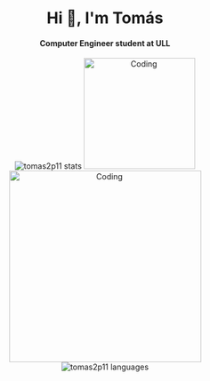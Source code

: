 <h1 align="center">Hi 👋, I'm Tomás</h1>
<h4 align="center">Computer Engineer student at ULL</h4>

<p align="center">
<img src="https://github-readme-stats.vercel.app/api?username=tomas2p11&show_icons=true&theme=dark&hide_border=true&locale=es" alt="tomas2p11 stats" />

<img alt="Coding" width="200" src="https://media.tenor.com/1TIG65lnwT0AAAAd/waneella-pixel-art.gif"> 

<img alt="Coding" width="345" src="https://media.tenor.com/EXk99kAF9hUAAAAd/anime-pixel.gif"> 
  
<img src="https://github-readme-stats.vercel.app/api/top-langs/?username=tomas2p11&layout=compact&theme=dark&hide_border=true&locale=es" alt="tomas2p11 languages" />
</p>

